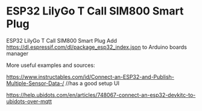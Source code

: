 # ESP32 LilyGo T Call SIM800 Smart Plug
 ESP32 LilyGo T Call SIM800 Smart Plug
Add https://dl.espressif.com/dl/package_esp32_index.json to Arduino boards manager

More useful examples and sources:

https://www.instructables.com/id/Connect-an-ESP32-and-Publish-Multiple-Sensor-Data-/ //has a good setup UI

https://help.ubidots.com/en/articles/748067-connect-an-esp32-devkitc-to-ubidots-over-mqtt 